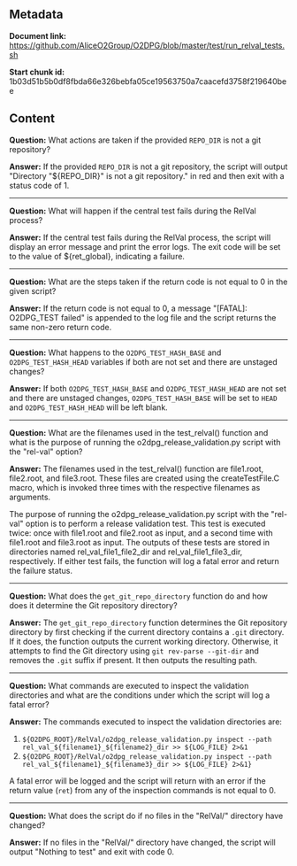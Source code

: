 ## Metadata

**Document link:** https://github.com/AliceO2Group/O2DPG/blob/master/test/run_relval_tests.sh

**Start chunk id:** 1b03d51b5b0df8fbda66e326bebfa05ce19563750a7caacefd3758f219640bee

## Content

**Question:** What actions are taken if the provided `REPO_DIR` is not a git repository?

**Answer:** If the provided `REPO_DIR` is not a git repository, the script will output "Directory \"${REPO_DIR}\" is not a git repository." in red and then exit with a status code of 1.

---

**Question:** What will happen if the central test fails during the RelVal process?

**Answer:** If the central test fails during the RelVal process, the script will display an error message and print the error logs. The exit code will be set to the value of ${ret_global}, indicating a failure.

---

**Question:** What are the steps taken if the return code is not equal to 0 in the given script?

**Answer:** If the return code is not equal to 0, a message "[FATAL]: O2DPG_TEST failed" is appended to the log file and the script returns the same non-zero return code.

---

**Question:** What happens to the `O2DPG_TEST_HASH_BASE` and `O2DPG_TEST_HASH_HEAD` variables if both are not set and there are unstaged changes?

**Answer:** If both `O2DPG_TEST_HASH_BASE` and `O2DPG_TEST_HASH_HEAD` are not set and there are unstaged changes, `O2DPG_TEST_HASH_BASE` will be set to `HEAD` and `O2DPG_TEST_HASH_HEAD` will be left blank.

---

**Question:** What are the filenames used in the test_relval() function and what is the purpose of running the o2dpg_release_validation.py script with the "rel-val" option?

**Answer:** The filenames used in the test_relval() function are file1.root, file2.root, and file3.root. These files are created using the createTestFile.C macro, which is invoked three times with the respective filenames as arguments.

The purpose of running the o2dpg_release_validation.py script with the "rel-val" option is to perform a release validation test. This test is executed twice: once with file1.root and file2.root as input, and a second time with file1.root and file3.root as input. The outputs of these tests are stored in directories named rel_val_file1_file2_dir and rel_val_file1_file3_dir, respectively. If either test fails, the function will log a fatal error and return the failure status.

---

**Question:** What does the `get_git_repo_directory` function do and how does it determine the Git repository directory?

**Answer:** The `get_git_repo_directory` function determines the Git repository directory by first checking if the current directory contains a `.git` directory. If it does, the function outputs the current working directory. Otherwise, it attempts to find the Git directory using `git rev-parse --git-dir` and removes the `.git` suffix if present. It then outputs the resulting path.

---

**Question:** What commands are executed to inspect the validation directories and what are the conditions under which the script will log a fatal error?

**Answer:** The commands executed to inspect the validation directories are:

1. `${O2DPG_ROOT}/RelVal/o2dpg_release_validation.py inspect --path rel_val_${filename1}_${filename2}_dir >> ${LOG_FILE} 2>&1`
2. `${O2DPG_ROOT}/RelVal/o2dpg_release_validation.py inspect --path rel_val_${filename1}_${filename3}_dir >> ${LOG_FILE} 2>&1}`

A fatal error will be logged and the script will return with an error if the return value (`ret`) from any of the inspection commands is not equal to 0.

---

**Question:** What does the script do if no files in the "RelVal/" directory have changed?

**Answer:** If no files in the "RelVal/" directory have changed, the script will output "Nothing to test" and exit with code 0.